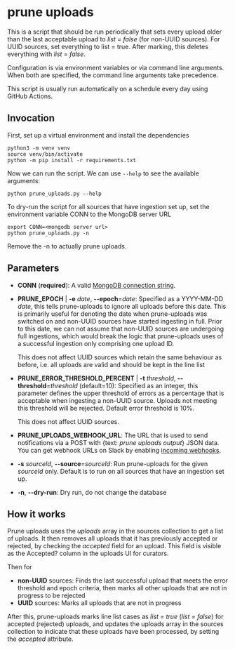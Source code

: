 # prune uploads

This is a script that should be run periodically that sets every upload older
than the last acceptable upload to *list = false* (for non-UUID sources). For
UUID sources, set everything to list = true. After marking, this deletes
everything with *list = false*.

Configuration is via environment variables or via command line arguments.
When both are specified, the command line arguments take precedence.

This script is usually run automatically on a schedule every day using GitHub Actions.

## Invocation

First, set up a virtual environment and install the dependencies

    python3 -m venv venv
    source venv/bin/activate
    python -m pip install -r requirements.txt

Now we can run the script. We can use `--help` to see the available arguments:

    python prune_uploads.py --help

To dry-run the script for all sources that have ingestion set up, set the environment
variable CONN to the MongoDB server URL

    export CONN=<mongodb server url>
    python prune_uploads.py -n

Remove the -n to actually prune uploads.

## Parameters

* **CONN** (**required**): A valid
   [MongoDB connection string](https://docs.mongodb.com/manual/reference/connection-string/).

* **PRUNE_EPOCH** | **-e** *date*, **--epoch**=*date*:
  Specified as a YYYY-MM-DD *date*, this tells prune-uploads to ignore all
  uploads before this date. This is primarily useful for denoting the date when
  prune-uploads was switched on and non-UUID sources have started ingesting in
  full. Prior to this date, we can not assume that non-UUID sources are
  undergoing full ingestions, which would break the logic that prune-uploads
  uses of a successful ingestion only comprising one upload ID.

  This does not affect UUID sources which retain the same behaviour as before,
  i.e. all uploads are valid and should be kept in the line list

* **PRUNE_ERROR_THRESHOLD_PERCENT** |
  **-t** *threshold*, **--threshold**=*threshold* (default=10):
  Specified as an integer, this parameter defines the upper threshold of errors
  as a percentage that is acceptable when ingesting a non-UUID source. Uploads
  not meeting this threshold will be rejected. Default error threshold is 10%.

  This does not affect UUID sources.

* **PRUNE_UPLOADS_WEBHOOK_URL**: The URL that is used to send notifications
  via a POST with {text: *prune uploads output*} JSON data. You can get webhook URLs
  on Slack by enabling [incoming webhooks](https://api.slack.com/messaging/webhooks).

* **-s** *sourceId*, **--source**=*sourceId*:
  Run prune-uploads for the given *sourceId* only.
  Default is to run on all sources that have an ingestion set up.

* **-n**, **--dry-run**: Dry run, do not change the database


## How it works

Prune uploads uses the *uploads* array in the sources collection to get a list
of uploads. It then removes all uploads that it has previously accepted or
rejected, by checking the *accepted* field for an upload. This field is visible
as the Accepted? column in the uploads UI for curators.

Then for

* **non-UUID** sources: Finds the last successful upload that meets the error
  threshold and epoch criteria, then marks all other uploads that are not in
  progress to be rejected
* **UUID** sources: Marks all uploads that are not in progress

After this, prune-uploads marks line list cases as *list = true* (*list = false*) for
accepted (rejected) uploads, and updates the uploads array in the sources collection to
indicate that these uploads have been processed, by setting the *accepted* attribute.
